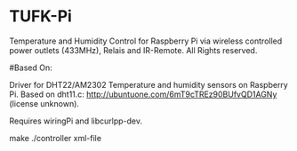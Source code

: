 # TUFK-Pi
Temperature and Humidity Control for Raspberry Pi via wireless controlled power outlets (433MHz), Relais and IR-Remote.
All Rights reserved.

#Based On:

Driver for DHT22/AM2302 Temperature and humidity sensors on
Raspberry Pi.
Based on dht11.c: http://ubuntuone.com/6mT9cTREz90BUfvQD1AGNy (license unknown).

Requires wiringPi and libcurlpp-dev.

make
./controller xml-file
